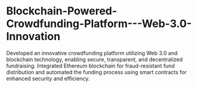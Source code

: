 # Blockchain-Powered-Crowdfunding-Platform---Web-3.0-Innovation
Developed an innovative crowdfunding platform utilizing Web 3.0 and blockchain technology, enabling secure, transparent, and decentralized fundraising.  Integrated Ethereum blockchain for fraud-resistant fund distribution and automated the funding process using smart contracts for enhanced security and efficiency.

